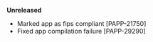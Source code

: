 **Unreleased**
* Marked app as fips compliant [PAPP-21750]
* Fixed app compilation failure [PAPP-29290]
